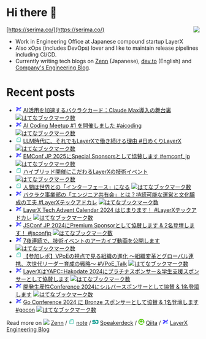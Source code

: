 # Hi there 👋

<img align="right" src="https://github-readme-stats.vercel.app/api?username=serima&count_private=true&theme=dracula&show_icons=true" />

[https://serima.co/](https://serima.co/)

- Work in Engineering Office at Japanese compound startup LayerX
- Also xOps (includes DevOps) lover and like to maintain release pipelines including CI/CD.
- Currently writing tech blogs on [Zenn](https://zenn.dev/serima) (Japanese), [dev.to](https://dev.to/serima) (English) and [Company's Engineering Blog](https://tech.layerx.co.jp).

# Recent posts

<!--[START POSTS]-->
- <img src="platform_icons/lxblog.png" width="16"> [AI活用を加速するバクラクカード：Claude Max導入の舞台裏](https://tech.layerx.co.jp/entry/2025/06/05/161631) [![はてなブックマーク数](https://b.hatena.ne.jp/entry/image/https://tech.layerx.co.jp/entry/2025/06/05/161631)](https://b.hatena.ne.jp/entry/https://tech.layerx.co.jp/entry/2025/06/05/161631)
- <img src="platform_icons/lxblog.png" width="16"> [AI Coding Meetup #1 を開催しました #aicoding](https://tech.layerx.co.jp/entry/2025/04/10/172743) [![はてなブックマーク数](https://b.hatena.ne.jp/entry/image/https://tech.layerx.co.jp/entry/2025/04/10/172743)](https://b.hatena.ne.jp/entry/https://tech.layerx.co.jp/entry/2025/04/10/172743)
- <img src="platform_icons/note.png" width="16"> [LLM時代に、それでもLayerXで働き続ける理由 #日めくりLayerX](https://note.com/serima/n/n99d613e23832) [![はてなブックマーク数](https://b.hatena.ne.jp/entry/image/https://note.com/serima/n/n99d613e23832)](https://b.hatena.ne.jp/entry/https://note.com/serima/n/n99d613e23832)
- <img src="platform_icons/lxblog.png" width="16"> [EMConf JP 2025にSpecial Sponsorsとして協賛します #emconf_jp](https://tech.layerx.co.jp/entry/2025/02/26/174859) [![はてなブックマーク数](https://b.hatena.ne.jp/entry/image/https://tech.layerx.co.jp/entry/2025/02/26/174859)](https://b.hatena.ne.jp/entry/https://tech.layerx.co.jp/entry/2025/02/26/174859)
- <img src="platform_icons/note.png" width="16"> [ハイブリッド開催にこだわるLayerXの技術イベント](https://note.com/serima/n/n8ee747b10362) [![はてなブックマーク数](https://b.hatena.ne.jp/entry/image/https://note.com/serima/n/n8ee747b10362)](https://b.hatena.ne.jp/entry/https://note.com/serima/n/n8ee747b10362)
- <img src="platform_icons/note.png" width="16"> [人間は世界との「インターフェース」になる](https://note.com/serima/n/nd0d923d5f994) [![はてなブックマーク数](https://b.hatena.ne.jp/entry/image/https://note.com/serima/n/nd0d923d5f994)](https://b.hatena.ne.jp/entry/https://note.com/serima/n/nd0d923d5f994)
- <img src="platform_icons/lxblog.png" width="16"> [バクラク事業部の「エンジニア共有会」とは？持続可能な運営と文化醸成の工夫 #LayerXテックアドカレ](https://tech.layerx.co.jp/entry/2024/12/01/145303) [![はてなブックマーク数](https://b.hatena.ne.jp/entry/image/https://tech.layerx.co.jp/entry/2024/12/01/145303)](https://b.hatena.ne.jp/entry/https://tech.layerx.co.jp/entry/2024/12/01/145303)
- <img src="platform_icons/lxblog.png" width="16"> [LayerX Tech Advent Calendar 2024 はじまります！ #LayerXテックアドカレ](https://tech.layerx.co.jp/entry/tech-advent-calendar-2024) [![はてなブックマーク数](https://b.hatena.ne.jp/entry/image/https://tech.layerx.co.jp/entry/tech-advent-calendar-2024)](https://b.hatena.ne.jp/entry/https://tech.layerx.co.jp/entry/tech-advent-calendar-2024)
- <img src="platform_icons/lxblog.png" width="16"> [JSConf JP 2024にPremium Sponsorとして協賛します & 2名登壇します！ #jsconfjp](https://tech.layerx.co.jp/entry/2024/11/21/091008) [![はてなブックマーク数](https://b.hatena.ne.jp/entry/image/https://tech.layerx.co.jp/entry/2024/11/21/091008)](https://b.hatena.ne.jp/entry/https://tech.layerx.co.jp/entry/2024/11/21/091008)
- <img src="platform_icons/lxblog.png" width="16"> [7夜連続で、技術イベントのアーカイブ動画を公開します](https://tech.layerx.co.jp/entry/2024/11/20/155038) [![はてなブックマーク数](https://b.hatena.ne.jp/entry/image/https://tech.layerx.co.jp/entry/2024/11/20/155038)](https://b.hatena.ne.jp/entry/https://tech.layerx.co.jp/entry/2024/11/20/155038)
- <img src="platform_icons/note.png" width="16"> [【参加レポ】VPoEの視点で見る組織の進化 〜組織変革とグローバル連携、次世代リーダー育成の戦略〜 #VPoE_Talk](https://note.com/serima/n/n2a60e4729f24) [![はてなブックマーク数](https://b.hatena.ne.jp/entry/image/https://note.com/serima/n/n2a60e4729f24)](https://b.hatena.ne.jp/entry/https://note.com/serima/n/n2a60e4729f24)
- <img src="platform_icons/lxblog.png" width="16"> [LayerXはYAPC::Hakodate 2024にプラチナスポンサー＆学生支援スポンサーとして協賛します](https://tech.layerx.co.jp/entry/2024/10/04/062704) [![はてなブックマーク数](https://b.hatena.ne.jp/entry/image/https://tech.layerx.co.jp/entry/2024/10/04/062704)](https://b.hatena.ne.jp/entry/https://tech.layerx.co.jp/entry/2024/10/04/062704)
- <img src="platform_icons/lxblog.png" width="16"> [開発生産性Conference 2024にシルバースポンサーとして協賛 & 1名登壇します](https://tech.layerx.co.jp/entry/2024/06/27/080000) [![はてなブックマーク数](https://b.hatena.ne.jp/entry/image/https://tech.layerx.co.jp/entry/2024/06/27/080000)](https://b.hatena.ne.jp/entry/https://tech.layerx.co.jp/entry/2024/06/27/080000)
- <img src="platform_icons/lxblog.png" width="16"> [Go Conference 2024 に Bronze スポンサーとして協賛 & 1名登壇します #gocon](https://tech.layerx.co.jp/entry/2024/06/07/114918) [![はてなブックマーク数](https://b.hatena.ne.jp/entry/image/https://tech.layerx.co.jp/entry/2024/06/07/114918)](https://b.hatena.ne.jp/entry/https://tech.layerx.co.jp/entry/2024/06/07/114918)
<!--[END POSTS]-->

Read more on 
![](platform_icons/zenn.png) [Zenn](https://zenn.dev/serima) / 
![](platform_icons/note.png) [note](https://note.com/serima) /
![](platform_icons/speakerdeck.png) [Speakerdeck](https://speakerdeck.com/serima) /
![](platform_icons/qiita.png) [Qiita](https://qiita.com/serima) /
<img src="platform_icons/lxblog.png" width="16"> [LayerX Engineering Blog](https://tech.layerx.co.jp)
